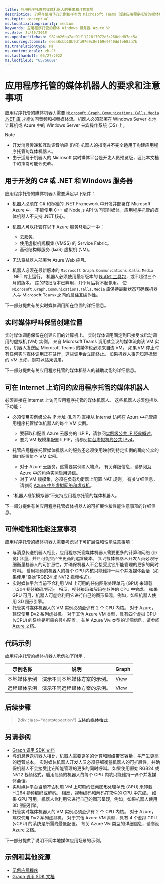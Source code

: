 ```yaml
---
title: 应用程序托管的媒体机器人的要求和注意事项
description: 了解与使用代码示例和样本为 Microsoft Teams 创建应用程序托管的媒体机器人相关的重要要求和注意事项，以及可扩展性和性能。
ms.topic: conceptual
ms.localizationpriority: medium
keywords: 应用程序托管的媒体 Windows 服务器 Azure VM
ms.date: 11/16/2018
ms.openlocfilehash: 987bb26ba7ad91f11228f7072d3e268ebd87dc5a
ms.sourcegitcommit: eeaa8cbb10b9dfa97e9c8e169e9940ddfe683a7b
ms.translationtype: MT
ms.contentlocale: zh-CN
ms.lasthandoff: 05/27/2022
ms.locfileid: "65756609"
---
```

# <a name="requirements-and-considerations-for-application-hosted-media-bots"></a>应用程序托管的媒体机器人的要求和注意事项

应用程序托管的媒体机器人需要 [`Microsoft.Graph.Communications.Calls.Media` .NET 库](https://www.nuget.org/packages/Microsoft.Graph.Communications.Calls.Media/) 才能访问音频和视频媒体流。机器人必须部署在 Windows Server 本地计算机或 Azure 中的 Windows Server 来宾操作系统 (OS) 上。

> [!NOTE]
>
> * 开发消息传递和互动语音响应 (IVR) 机器人的指南并不完全适用于构建应用程序托管的媒体机器人。
> * 由于适用于机器人的 Microsoft 实时媒体平台是开发人员预览版，因此本文档中的指南可能会更改。

## <a name="c-or-net-and-windows-server-for-development"></a>用于开发的 C# 或 .NET 和 Windows 服务器

应用程序托管的媒体机器人需要满足以下条件：

* 机器人必须在 C# 和标准的 .NET Framework 中开发并部署在 Microsoft Azure 中。 不能使用 C++ 或 Node.js API 访问实时媒体，应用程序托管的媒体机器人不支持 .NET 核心。

* 机器人可以托管在以下 Azure 服务环境之一中：
  * 云服务。
  * 使用虚拟机规模集 (VMSS) 的 Service Fabric。
  * 基础结构即服务 (IaaS) 虚拟机 (VM)。  
  
* 无法将机器人部署为 Azure Web 应用。

* 机器人必须在最新版本的 `Microsoft.Graph.Communications.Calls.Media` .NET 库上运行。 机器人必须使用最新版本的 [NuGet 工具包](https://www.nuget.org/packages/Microsoft.Graph.Communications.Calls.Media/)，或不超过三个月的版本。 库的较旧版本已弃用，几个月后将不起作用。 使 `Microsoft.Graph.Communications.Calls.Media` 库保持最新状态可确保机器人与 Microsoft Teams 之间的最佳互操作性。

下一部分提供有关实时媒体调用所在位置的详细信息。

## <a name="real-time-media-calls-stay-where-theyre-created"></a>实时媒体呼叫保留创建位置

实时媒体调用保留在创建它们的计算机上。 实时媒体调用固定到已接受或启动调用的虚拟机 (VM) 实例。 来自 Microsoft Teams 调用或会议的媒体流向该 VM 实例，机器人发送回 Microsoft Teams 的媒体也必须来自该 VM。 如果 VM 停止时有任何实时媒体调用正在进行，这些调用会立即终止。 如果机器人事先知道挂起的 VM 关闭，则可以结束调用。

下一部分提供有关应用程序托管的媒体机器人的辅助功能的详细信息。

## <a name="application-hosted-media-bots-accessible-on-the-internet"></a>可在 Internet 上访问的应用程序托管的媒体机器人

必须直接在 Internet 上访问应用程序托管的媒体机器人。 这些机器人必须包括以下功能：

* 必须使用实例级公共 IP 地址 (ILPIP) 直接从 Internet 访问在 Azure 中托管应用程序托管媒体机器人的每个 VM 实例。
  * 要获取和配置 Azure 云服务的 ILPIP，请参阅[实例级公共 IP 经典概述](/azure/virtual-network/virtual-networks-instance-level-public-ip)。
  * 要为 VM 规模集配置 ILPIP，请参阅[每台虚拟机的公共 IPv4](/azure/virtual-machine-scale-sets/virtual-machine-scale-sets-networking#public-ipv4-per-virtual-machine)。
* 托管应用程序托管媒体机器人的服务还必须使用映射到特定实例的面向公众的端口配置每个 VM 实例。
  * 对于 Azure 云服务，这需要实例输入端点。 有关详细信息，请参阅[为 Azure 中的角色实例启用通信](/azure/cloud-services/cloud-services-enable-communication-role-instances)。
  * 对于 VM 规模集，必须在负载均衡器上配置 NAT 规则。 有关详细信息，请参阅 [Azure 中的虚拟网络和虚拟机](/azure/virtual-machines/windows/network-overview)。

* “机器人框架模拟器”不支持应用程序托管的媒体机器人。

下一部分提供有关应用程序托管媒体机器人的可扩展性和性能注意事项的详细信息。

## <a name="scalability-and-performance-considerations"></a>可伸缩性和性能注意事项

应用程序托管的媒体机器人需要考虑以下可扩展性和性能注意事项：

* 与消息传送机器人相比，应用程序托管媒体机器人需要更多的计算和网络 (带宽) 容量，并且可能会产生更高的运营成本。 实时媒体机器人开发人员必须仔细衡量机器人的可扩展性，并确保机器人不会接受比它所能管理的更多的同时呼叫。 启用视频的机器人的每个 CPU 内核只能维持一两个并发媒体会话（如果使用“原始”RGB24 或 NV12 视频格式）。
* 实时媒体平台当前不会利用 VM 上可用的任何图形处理单元 (GPU) 来卸载 H.264 视频编码/解码。 相反，视频编码和解码在软件的 CPU 中完成。 如果 GPU 可用，机器人可能会利用它进行自己的图形呈现，例如，如果机器人使用 3D 图形引擎。
* 托管实时媒体机器人的 VM 实例必须至少有 2 个 CPU 内核。 对于 Azure，建议使用 Dv2 系列虚拟机。 对于其他 Azure VM 类型，具有四个虚拟 CPU (vCPU) 的系统是所需的最小配置。 有关 Azure VM 类型的详细信息，请参阅 [Azure 文档](/azure/virtual-machines/windows/sizes-general)。

## <a name="code-sample"></a>代码示例

应用程序托管的媒体机器人示例如下所示：

| **示例名称** | **说明** | **Graph** |
|------------|-------------|-----------|
| 本地媒体示例 | 演示不同本地媒体方案的示例。 | [View](https://github.com/microsoftgraph/microsoft-graph-comms-samples/tree/master/Samples/V1.0Samples/LocalMediaSamples) |
| 远程媒体示例 | 演示不同远程媒体方案的示例。 | [View](https://github.com/microsoftgraph/microsoft-graph-comms-samples/tree/master/Samples/V1.0Samples/RemoteMediaSamples) |

## <a name="next-step"></a>后续步骤

> [!div class="nextstepaction"]
> [支持的媒体格式](~/resources/media-formats.md)

## <a name="see-also"></a>另请参阅

* [Graph 调用 SDK 文档](https://microsoftgraph.github.io/microsoft-graph-comms-samples/docs/)
* 与消息传送机器人相比，机器人需要更多的计算和网络带宽容量，并产生更高的运营成本。 实时媒体机器人开发人员必须仔细衡量机器人的可扩展性，并确保机器人不会接受比它所能管理的更多的同时呼叫。 如果使用原始 RGB24 或 NV12 视频格式，启用视频的机器人的每个 CPU 内核只能维持一两个并发媒体会话。
* 实时媒体平台当前不会利用 VM 上可用的任何图形处理单元 (GPU) 来卸载 H.264 视频编码或解码。 相反，视频编码和解码在软件的 CPU 中完成。 如果 GPU 可用，机器人会利用它进行自己的图形呈现，例如，如果机器人使用 3D 图形引擎。
* 托管实时媒体机器人的 VM 实例必须至少有 2 个 CPU 内核。 对于 Azure，建议使用 Dv2 系列虚拟机。 对于其他 Azure VM 类型，具有 4 个虚拟 CPU (vCPU) 的系统是所需的最低配置。 有关 Azure VM 类型的详细信息，请参阅 [Azure 文档](/azure/virtual-machines/windows/sizes-general)。

下一部分提供了说明不同本地媒体应用场景的示例。

## <a name="samples-and-additional-resources"></a>示例和其他资源

* [示例应用程序](https://github.com/microsoftgraph/microsoft-graph-comms-samples/tree/master/Samples/V1.0Samples/LocalMediaSamples)
* [Graph 调用 SDK 文档](https://microsoftgraph.github.io/microsoft-graph-comms-samples/docs/)
